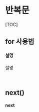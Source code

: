 # 반복문

[TOC]



## for 사용법

#### 설명

설명

```html
    
```



## next()

#### next

```javascript
	
```



